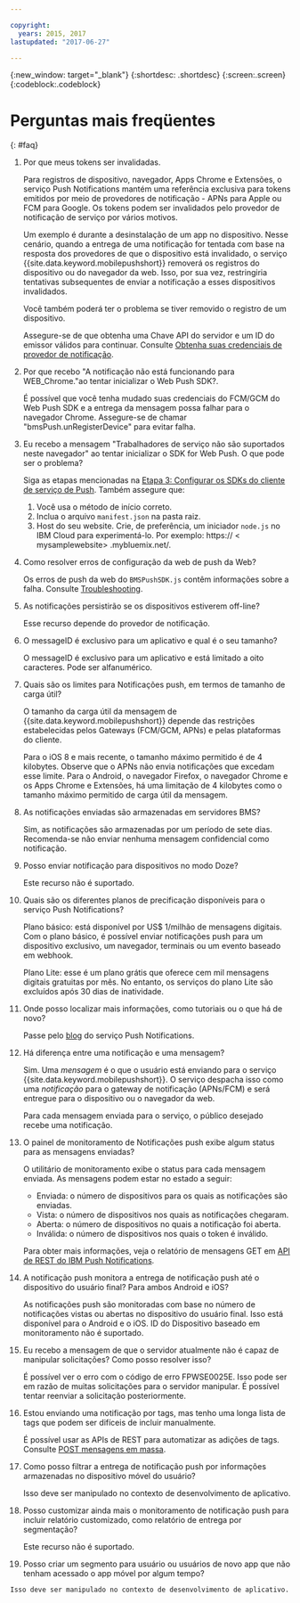```yaml
---

copyright:
  years: 2015, 2017
lastupdated: "2017-06-27"

---
```

{:new_window: target="_blank"}
{:shortdesc: .shortdesc}
{:screen:.screen}
{:codeblock:.codeblock}


# Perguntas mais freqüentes 
{: #faq}


1. Por que meus tokens ser invalidadas.
	
	Para registros de dispositivo, navegador, Apps Chrome e Extensões, o serviço Push Notifications mantém uma referência exclusiva para tokens emitidos por meio de provedores de notificação - APNs para Apple ou FCM para Google. Os tokens podem ser invalidados pelo provedor de notificação de serviço por vários motivos. 

	Um exemplo é durante a desinstalação de um app no dispositivo. Nesse cenário, quando a entrega de uma notificação for tentada com base na resposta dos provedores de que o dispositivo está invalidado, o serviço {{site.data.keyword.mobilepushshort}} removerá os registros do dispositivo ou do navegador da web. Isso,
por sua vez, restringiria tentativas subsequentes de enviar a notificação a esses dispositivos invalidados. 

	Você também poderá ter o problema se tiver removido o registro de um dispositivo.

	Assegure-se de que obtenha uma Chave API do servidor e um ID do emissor válidos para continuar. Consulte [Obtenha suas credenciais de provedor de notificação](push_step_1.html).


2. Por que recebo "A notificação não está funcionando para WEB_Chrome."ao tentar inicializar o Web Push SDK?.

	É possível que você tenha mudado suas credenciais do FCM/GCM do Web Push SDK e a entrega da mensagem possa falhar para o navegador Chrome. Assegure-se de chamar "bmsPush.unRegisterDevice" para evitar falha.

3. Eu recebo a mensagem "Trabalhadores de serviço não são suportados neste navegador" ao tentar inicializar o SDK for Web Push. O que pode ser o problema? 

	Siga as etapas mencionadas na [Etapa 3: Configurar os SDKs do cliente de serviço de Push](push_step_3.html).	Também assegure que:
 
	1. Você usa o método de início correto. 
	1. Inclua o arquivo `manifest.json` na pasta raiz.
	1. Host do seu website. Crie, de preferência, um iniciador `node.js` no IBM Cloud para experimentá-lo. Por exemplo: https:// < mysamplewebsite> .mybluemix.net/.	

4. Como resolver erros de configuração da web de push da Web?

	Os erros de push da web do `BMSPushSDK.js` contêm informações sobre a falha.  Consulte [Troubleshooting](push_troubleshooting.html).	

5. As notificações persistirão se os dispositivos estiverem off-line?

	Esse recurso depende do provedor de notificação.	

6. O messageID é exclusivo para um aplicativo e qual é o seu tamanho?

	O messageID é exclusivo para um aplicativo e está limitado a oito caracteres. Pode ser alfanumérico.

7. Quais são os limites para Notificações push, em termos de tamanho de carga útil?

	O tamanho da carga útil da mensagem de {{site.data.keyword.mobilepushshort}} depende das restrições estabelecidas pelos Gateways (FCM/GCM, APNs) e
pelas plataformas do cliente. 

	Para o iOS 8 e mais recente, o tamanho máximo permitido é de 4 kilobytes. Observe que o APNs não envia notificações que excedam esse limite. Para o Android, o navegador Firefox, o navegador Chrome e os Apps Chrome e Extensões, há uma limitação de 4 kilobytes como o tamanho máximo permitido de carga útil da mensagem.	

8. As notificações enviadas são armazenadas em servidores BMS?

	Sim, as notificações são armazenadas por um período de sete dias. Recomenda-se não enviar nenhuma mensagem confidencial como notificação.

9. Posso enviar notificação para dispositivos no modo Doze?

	Este recurso não é suportado.	

10. Quais são os diferentes planos de precificação disponíveis para o serviço Push Notifications?

	Plano básico: está disponível por US$ 1/milhão de mensagens digitais. Com o plano básico, é possível enviar notificações push para um dispositivo exclusivo, um navegador, terminais ou um evento baseado em webhook. 

	Plano Lite: esse é um plano grátis que oferece cem mil mensagens digitais gratuitas por mês. No entanto, os serviços do plano Lite são excluídos após 30 dias de inatividade.	

11. Onde posso localizar mais informações, como tutoriais ou o que há de novo?

	Passe pelo [blog](http://push-notification-service.mybluemix.net/) do serviço Push Notifications.	

12. Há diferença entre uma notificação e uma mensagem?

	Sim. Uma _mensagem_ é o que o usuário está enviando para o serviço {{site.data.keyword.mobilepushshort}}. O serviço despacha isso como uma _notificação_ para o gateway de notificação (APNs/FCM) e será entregue para o dispositivo ou o navegador da web.

	Para cada mensagem enviada para o serviço, o público desejado recebe uma notificação.	

13. O painel de monitoramento de Notificações push exibe algum status para as mensagens enviadas?

	O utilitário de monitoramento exibe o status para cada mensagem enviada. As mensagens podem estar no estado a seguir:
	
	- Enviada: o número de dispositivos para os quais as notificações são enviadas.
	- Vista: o número de dispositivos nos quais as notificações chegaram.
	- Aberta: o número de dispositivos no quais a notificação foi aberta.
	- Inválida: o número de dispositivos nos quais o token é inválido.

	Para obter mais informações, veja o relatório de mensagens GET em [API de REST do IBM Push Notifications](https://mobile.ng.bluemix.net/imfpush/).	

14. A notificação push monitora a entrega de notificação push até o dispositivo do usuário final? Para ambos Android e iOS?

	As notificações push são monitoradas com base no número de notificações vistas ou abertas no dispositivo do usuário final. Isso está disponível para o Android e o iOS. ID do Dispositivo baseado em monitoramento não é suportado. 

15. Eu recebo a mensagem de que o servidor atualmente não é capaz de manipular solicitações? Como posso resolver isso?

	É possível ver o erro com o código de erro FPWSE0025E. Isso pode ser em razão de muitas solicitações para o servidor manipular. É possível tentar reenviar a solicitação posteriormente.	

16. Estou enviando uma notificação por tags, mas tenho uma longa lista de tags que podem ser difíceis de incluir manualmente. 
	
	É possível usar as APIs de REST para automatizar as adições de tags. Consulte [POST mensagens em massa](https://mobile.ng.bluemix.net/imfpush/).

17. Como posso filtrar a entrega de notificação push por informações armazenadas no dispositivo móvel do usuário?

	Isso deve ser manipulado no contexto de desenvolvimento de aplicativo.

18. Posso customizar ainda mais o monitoramento de notificação push para incluir relatório customizado, como relatório de entrega por segmentação?

	Este recurso não é suportado.

19.  Posso criar um segmento para usuário ou usuários de novo app que não tenham acessado o app móvel por algum tempo?

	Isso deve ser manipulado no contexto de desenvolvimento de aplicativo.


	


	
	




	


